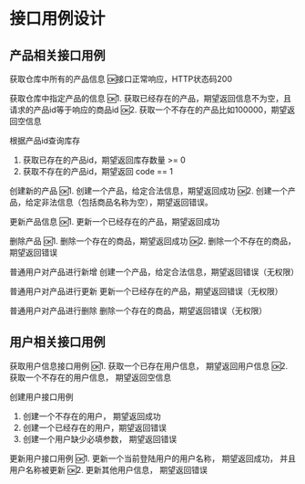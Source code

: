 # 接口用例设计
 ## 产品相关接口用例

获取仓库中所有的产品信息
 🆗接口正常响应，HTTP状态码200

 获取仓库中指定产品的信息
 🆗1. 获取已经存在的产品，期望返回信息不为空，且请求的产品id等于响应的商品id
 🆗2. 获取一个不存在的产品比如100000，期望返回空信息

 根据产品id查询库存
 1. 获取已存在的产品id，期望返回库存数量 >= 0
 2. 获取不存在的产品id，期望返回 code == 1

 创建新的产品
 🆗1. 创建一个产品，给定合法信息，期望返回成功
 🆗2. 创建一个产品，给定非法信息（包括商品名称为空），期望返回错误。

 更新产品信息
 🆗1. 更新一个已经存在的产品，期望返回成功

 删除产品
 🆗1. 删除一个存在的商品，期望返回成功
 🆗2. 删除一个不存在的商品，期望返回错误



 普通用户对产品进行新增
 创建一个产品，给定合法信息，期望返回错误（无权限）

 普通用户对产品进行更新
 更新一个已经存在的产品，期望返回错误（无权限）

 普通用户对产品进行删除
 删除一个存在的商品，期望返回错误（无权限）



## 用户相关接口用例

 获取用户信息接口用例
 🆗1. 获取一个已存在用户信息， 期望返回用户信息
  🆗2. 获取一个不存在的用户信息， 期望返回空信息
 

  创建用户接口用例
  1. 创建一个不存在的用户， 期望返回成功
  2. 创建一个已经存在的用户，期望返回错误
  3. 创建一个用户缺少必填参数， 期望返回错误

  更新用户接口用例
  🆗1. 更新一个当前登陆用户的用户名称， 期望返回成功， 并且用户名称被更新
  🆗2. 更新其他用户信息， 期望返回错误